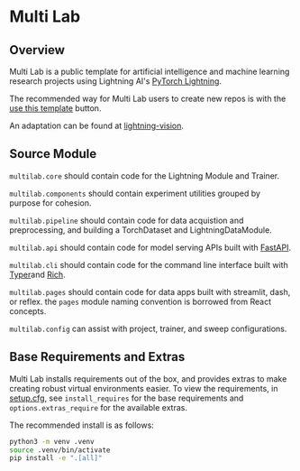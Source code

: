 # Multi Lab

## Overview

Multi Lab is a public template for artificial intelligence and machine learning research projects using Lightning AI's [PyTorch Lightning](https://lightning.ai/docs/pytorch/latest/).

The recommended way for Multi Lab users to create new repos is with the [use this template](https://docs.github.com/en/repositories/creating-and-managing-repositories/creating-a-repository-from-a-template) button.

An adaptation can be found at [lightning-vision](https://github.com/JustinGoheen/multilab-vision).

## Source Module

`multilab.core` should contain code for the Lightning Module and Trainer.

`multilab.components` should contain experiment utilities grouped by purpose for cohesion.

`multilab.pipeline` should contain code for data acquistion and preprocessing, and building a TorchDataset and LightningDataModule.

`multilab.api` should contain code for model serving APIs built with [FastAPI](https://fastapi.tiangolo.com/project-generation/#machine-learning-models-with-spacy-and-fastapi).

`multilab.cli` should contain code for the command line interface built with [Typer](https://typer.tiangolo.com/)and [Rich](https://rich.readthedocs.io/en/stable/).

`multilab.pages` should contain code for data apps built with streamlit, dash, or reflex. the `pages` module naming convention is borrowed from React concepts.

`multilab.config` can assist with project, trainer, and sweep configurations.

## Base Requirements and Extras

Multi Lab installs requirements out of the box, and provides extras to make creating robust virtual environments easier. To view the requirements, in [setup.cfg](setup.cfg), see `install_requires` for the base requirements and `options.extras_require` for the available extras.

The recommended install is as follows:

```sh
python3 -m venv .venv
source .venv/bin/activate
pip install -e ".[all]"
```
